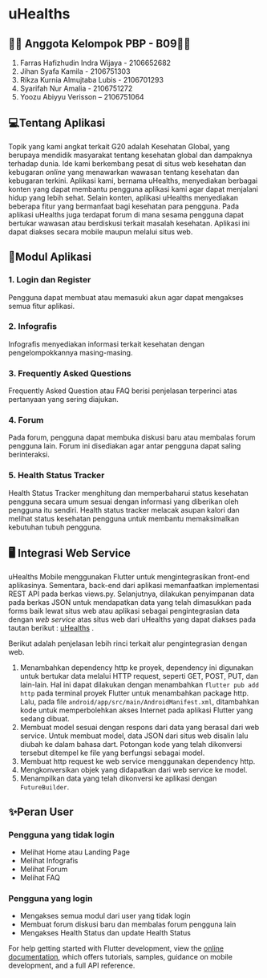 # uHealths

## 👨‍💻 Anggota Kelompok PBP - B09👩‍💻
1. Farras Hafizhudin Indra Wijaya - 2106652682
2. Jihan Syafa Kamila - 2106751303
3. Rikza Kurnia Almujtaba Lubis - 2106701293
4. Syarifah Nur Amalia - 2106751272
5. Yoozu Abiyyu Verisson – 2106751064

 
## 💻Tentang Aplikasi 
Topik yang kami angkat terkait G20 adalah Kesehatan Global, yang berupaya mendidik masyarakat tentang kesehatan global dan dampaknya terhadap dunia. Ide kami berkembang pesat di situs web kesehatan dan kebugaran _online_ yang menawarkan wawasan tentang kesehatan dan kebugaran terkini. Aplikasi kami, bernama uHealths, menyediakan berbagai konten yang dapat membantu pengguna aplikasi kami agar dapat menjalani hidup yang lebih sehat. Selain konten, aplikasi uHealths menyediakan beberapa fitur yang bermanfaat bagi kesehatan para pengguna. Pada aplikasi uHealths juga terdapat forum di mana sesama pengguna dapat bertukar wawasan atau berdiskusi terkait masalah kesehatan. Aplikasi ini dapat diakses secara mobile maupun melalui situs web.
 
## 📃Modul Aplikasi
### 1. Login dan Register 
Pengguna dapat membuat atau memasuki akun agar dapat mengakses semua fitur aplikasi.
### 2. Infografis 
Infografis menyediakan informasi terkait kesehatan dengan pengelompokkannya masing-masing.
### 3. Frequently Asked Questions 
Frequently Asked Question atau FAQ berisi penjelasan terperinci atas pertanyaan yang sering diajukan.
### 4. Forum 
Pada forum, pengguna dapat membuka diskusi baru atau membalas forum pengguna lain. Forum ini disediakan agar antar pengguna dapat saling berinteraksi.
### 5. Health Status Tracker 
Health Status Tracker menghitung dan memperbaharui status kesehatan pengguna secara umum sesuai dengan informasi yang diberikan oleh pengguna itu sendiri. Health status tracker melacak asupan kalori dan melihat status kesehatan pengguna untuk membantu memaksimalkan kebutuhan tubuh pengguna.

## 🖥️ Integrasi Web Service

uHealths Mobile menggunakan Flutter untuk mengintegrasikan front-end aplikasinya. Sementara, back-end dari aplikasi memanfaatkan implementasi REST API pada berkas views.py. Selanjutnya, dilakukan penyimpanan data pada berkas JSON untuk mendapatkan data yang telah dimasukkan pada forms baik lewat situs web atau aplikasi sebagai pengintegrasian data dengan *web service* atas situs web dari uHealths yang dapat diakses pada tautan berikut : [uHealths](https://pbp-midterm-project-b09-production.up.railway.app/uhealths/) .

<p>
Berikut adalah penjelasan lebih rinci terkait alur pengintegrasian dengan web.

1. Menambahkan dependency http ke proyek, dependency ini digunakan untuk bertukar data melalui HTTP request, seperti GET, POST, PUT, dan lain-lain. Hal ini dapat dilakukan dengan menambahkan `flutter pub add http` pada terminal proyek Flutter untuk menambahkan package http. Lalu, pada file `android/app/src/main/AndroidManifest.xml`, ditambahkan kode untuk memperbolehkan akses Internet pada aplikasi Flutter yang sedang dibuat.
2. Membuat model sesuai dengan respons dari data yang berasal dari web service. Untuk membuat model, data JSON dari situs web disalin lalu diubah ke dalam bahasa dart. Potongan kode yang telah dikonversi tersebut ditempel ke file yang berfungsi sebagai model.
3. Membuat http request ke web service menggunakan dependency http.
4. Mengkonversikan objek yang didapatkan dari web service ke model. 
5. Menampilkan data yang telah dikonversi ke aplikasi dengan `FutureBuilder`.
<p>
 
## ✨Peran User

### Pengguna yang tidak login
- Melihat Home atau Landing Page
- Melihat Infografis
- Melihat Forum
- Melihat FAQ

### Pengguna yang login
- Mengakses semua modul dari user yang tidak login
- Membuat forum diskusi baru dan membalas forum pengguna lain
- Mengakses Health Status dan update Health Status

For help getting started with Flutter development, view the
[online documentation](https://docs.flutter.dev/), which offers tutorials,
samples, guidance on mobile development, and a full API reference.
